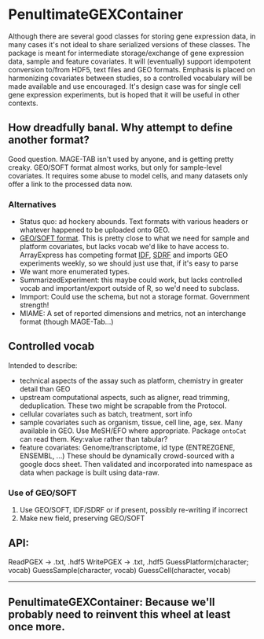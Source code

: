 # PenultimateGEXContainer
Although there are several good classes for storing gene expression data, in many cases it's not ideal to share serialized versions of these classes.  The package is meant for intermediate storage/exchange of gene expression data, sample and feature covariates.  It will (eventually) support idempotent conversion to/from HDF5, text files and GEO formats.  Emphasis is placed on harmonizing covariates between studies, so a controlled vocabulary will be made available and use encouraged.  It's design case was for single cell gene expression experiments, but is hoped that it will be useful in other contexts.

## How dreadfully banal. Why attempt to define another format?
Good question.  MAGE-TAB isn't used by anyone, and is getting pretty creaky.  GEO/SOFT format almost works, but only for sample-level covariates.  It requires some abuse to model cells, and many datasets only offer a link to the processed data now.

### Alternatives
- Status quo: ad hockery abounds. Text formats with various headers or whatever happened to be uploaded onto GEO.
- [GEO/SOFT format](https://www.ncbi.nlm.nih.gov/geo/info/soft.html#format).  This is pretty close to what we need for sample and platform covariates, but lacks vocab we'd like to have access to.  ArrayExpress has competing format [IDF](https://www.ebi.ac.uk/arrayexpress/help/creating_an_idf.html), [SDRF](https://www.ebi.ac.uk/arrayexpress/help/creating_a_sdrf.html) and imports GEO experiments weekly, so we should just use that, if it's easy to parse
- We want more enumerated types.
- SummarizedExperiment: this maybe could work, but lacks controlled vocab and important/export outside of R, so we'd need to subclass.
- Immport: Could use the schema, but not a storage format.  Government strength!
- MIAME: A set of reported dimensions and metrics, not an interchange format (though MAGE-Tab...)

## Controlled vocab
Intended to describe:
-  technical aspects of the assay such as platform, chemistry in greater detail than GEO
-  upstream computational aspects, such as aligner, read trimming, deduplication. These two might be scrapable from the Protocol.
-  cellular covariates such as batch, treatment, sort info
-  sample covariates such as organism, tissue, cell line, age, sex.  Many available in GEO.  Use MeSH/EFO where appropriate. Package `ontoCat` can read them. Key:value rather than tabular?
-  feature covariates: Genome/transcriptome, id type (ENTREZGENE, ENSEMBL, ...)
These should be dynamically crowd-sourced with a google docs sheet.  Then validated and incorporated into namespace as data when package is built using data-raw.

### Use of GEO/SOFT
1.  Use GEO/SOFT, IDF/SDRF or  if present, possibly re-writing if incorrect
2.  Make new field, preserving GEO/SOFT

## API:
ReadPGEX -> .txt, .hdf5
WritePGEX -> .txt, .hdf5
GuessPlatform(character; vocab)
GuessSample(character, vocab)
GuessCell(character, vocab)





-------
PenultimateGEXContainer: Because we'll probably need to reinvent this wheel at least once more.
-------
